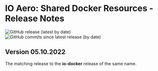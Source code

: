 # IO Aero: Shared Docker Resources - Release Notes

![GitHub release (latest by date)](https://img.shields.io/github/v/release/io-aero/io-docker-shared?display_name=22.10.05)
![GitHub commits since latest release (by date)](https://img.shields.io/github/commits-since/io-aero/io-docker-shared/22.10.05)

## Version 05.10.2022

The matching release to the **io-docker** release of the same name. 
